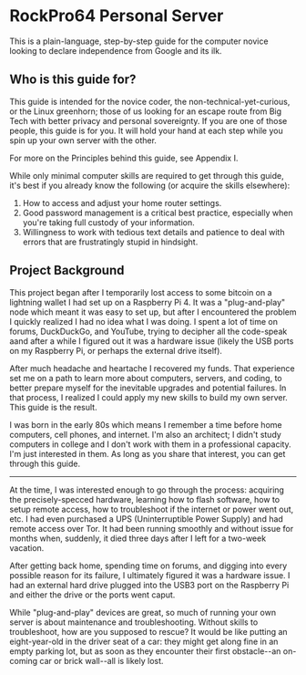 # RockPro64 Personal Server

This is a plain-language, step-by-step guide for the computer novice looking to declare independence from Google and its ilk.

## Who is this guide for?
This guide is intended for the novice coder, the non-technical-yet-curious, or the Linux greenhorn; those of us looking for an escape route from Big Tech with better privacy and personal sovereignty. If you are one of those people, this guide is for you. It will hold your hand at each step while you spin up your own server with the other.

For more on the Principles behind this guide, see Appendix I.

While only minimal computer skills are required to get through this guide, it's best if you already know the following (or acquire the skills elsewhere):

1. How to access and adjust your home router settings.
2. Good password management is a critical best practice, especially when you're taking full custody of your information.
3. Willingness to work with tedious text details and patience to deal with errors that are frustratingly stupid in hindsight.

## Project Background
This project began after I temporarily lost access to some bitcoin on a lightning wallet I had set up on a Raspberry Pi 4. It was a "plug-and-play" node which meant it was easy to set up, but after I encountered the problem I quickly realized I had no idea what I was doing. I spent a lot of time on forums, DuckDuckGo, and YouTube, trying to decipher all the code-speak aand after a while I figured out it was a hardware issue (likely the USB ports on my Raspberry Pi, or perhaps the external drive itself). 

After much headache and heartache I recovered my funds. That experience set me on a path to learn more about computers, servers, and coding, to better prepare myself for the inevitable upgrades and potential failures. In that process, I realized I could apply my new skills to build my own server. This guide is the result.

I was born in the early 80s which means I remember a time before home computers, cell phones, and internet. I'm also an architect; I didn't study computers in college and I don't work with them in a professional capacity. I'm just interested in them. As long as you share that interest, you can get through this guide.



---
At the time, I was interested enough to go through the process: acquiring the precisely-specced hardware, learning how to flash software, how to setup remote access, how to troubleshoot if the internet or power went out, etc. I had even purchased a UPS (Uninterruptible Power Supply) and had remote access over Tor. It had been running smoothly and without issue for months when, suddenly, it died three days after I left for a two-week vacation.

After getting back home, spending time on forums, and digging into every possible reason for its failure, I ultimately figured it was a hardware issue. I had an external hard drive plugged into the USB3 port on the Raspberry Pi and either the drive or the ports went caput. 

While "plug-and-play" devices are great, so much of running your own server is about maintenance and troubleshooting. Without skills to troubleshoot, how are you supposed to rescue? It would be like putting an eight-year-old in the driver seat of a car: they might get along fine in an empty parking lot, but as soon as they encounter their first obstacle--an on-coming car or brick wall--all is likely lost.